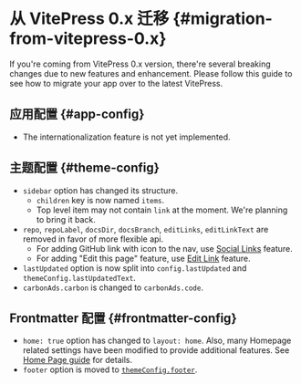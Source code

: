 # 从 VitePress 0.x 迁移 {#migration-from-vitepress-0.x}

If you're coming from VitePress 0.x version, there're several breaking changes due to new features and enhancement. Please follow this guide to see how to migrate your app over to the latest VitePress.

## 应用配置 {#app-config}

- The internationalization feature is not yet implemented.

## 主题配置 {#theme-config}

- `sidebar` option has changed its structure.
  - `children` key is now named `items`.
  - Top level item may not contain `link` at the moment. We're planning to bring it back.
- `repo`, `repoLabel`, `docsDir`, `docsBranch`, `editLinks`, `editLinkText` are removed in favor of more flexible api.
  - For adding GitHub link with icon to the nav, use [Social Links](../reference/default-theme-nav#navigation-links) feature.
  - For adding "Edit this page" feature, use [Edit Link](../reference/default-theme-edit-link) feature.
- `lastUpdated` option is now split into `config.lastUpdated` and `themeConfig.lastUpdatedText`.
- `carbonAds.carbon` is changed to `carbonAds.code`.

## Frontmatter 配置 {#frontmatter-config}

- `home: true` option has changed to `layout: home`. Also, many Homepage related settings have been modified to provide additional features. See [Home Page guide](../reference/default-theme-home-page) for details.
- `footer` option is moved to [`themeConfig.footer`](../reference/default-theme-config#footer).
